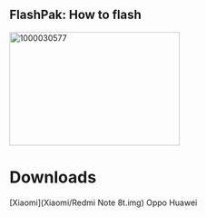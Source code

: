 ## FlashPak: How to flash
<img width="300" height="200" alt="1000030577" src="https://github.com/user-attachments/assets/80ee93bc-5985-4493-b2a6-88512e73c9c4" />

# Downloads
[Xiaomi](Xiaomi/Redmi Note 8t.img) Oppo Huawei
